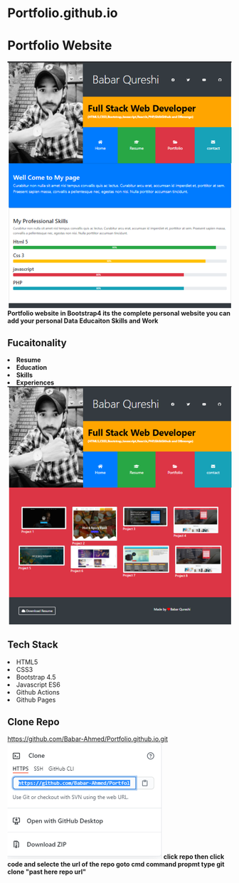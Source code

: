 # Portfolio.github.io

# Portfolio Website 
<img src="img/Ss.png">
<b>Portfolio website in Bootstrap4 its the complete personal website you can add your personal Data Educaiton
Skills and Work</b>

## Fucaitonality 
<b>
<li>Resume</li>
<li>Education</li>
<li>Skills </li>
<li>Experiences</li></b>


<img src="img/ss1.png">

## Tech Stack
</b>
<li>HTML5</li>
<li>CSS3</li>
<li>Bootstrap 4.5</li>
<li>Javascript ES6</li>
<li>Github Actions</li></li>
<li>Github Pages</li>

## Clone Repo
https://github.com/Babar-Ahmed/Portfolio.github.io.git
<img src="img/repo.png">
<b>click repo then click code and selecte the url of the repo
goto cmd command propmt type git clone "past here repo url"</b>
